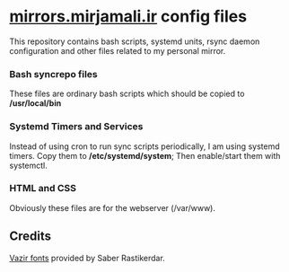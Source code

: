 # [mirrors.mirjamali.ir](https://mirrors.mirjamali.ir) config files
This repository contains bash scripts, systemd units, rsync daemon configuration and other files related to my personal mirror.
### Bash syncrepo files
These files are ordinary bash scripts which should be copied to **/usr/local/bin**
### Systemd Timers and Services
Instead of using cron to run sync scripts periodically, I am using systemd timers.
Copy them to **/etc/systemd/system**; Then enable/start them with systemctl.
### HTML and CSS
Obviously these files are for the webserver (/var/www).
## Credits
[Vazir fonts](https://github.com/rastikerdar/vazir-font) provided by Saber Rastikerdar.
